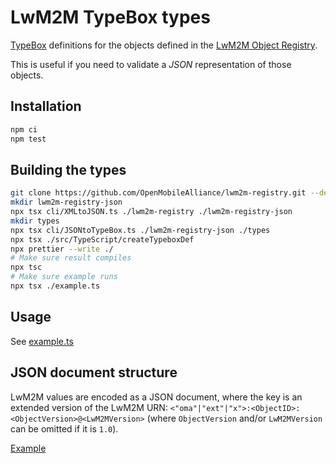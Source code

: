 # LwM2M TypeBox types

[TypeBox](https://github.com/sinclairzx81/typebox) definitions for the objects defined in the [LwM2M Object Registry](https://github.com/OpenMobileAlliance/lwm2m-registry).

This is useful if you need to validate a _JSON_ representation of those objects.

## Installation

```bash
npm ci
npm test
```

## Building the types

```bash
git clone https://github.com/OpenMobileAlliance/lwm2m-registry.git --depth 1
mkdir lwm2m-registry-json
npx tsx cli/XMLtoJSON.ts ./lwm2m-registry ./lwm2m-registry-json
mkdir types
npx tsx cli/JSONtoTypeBox.ts ./lwm2m-registry-json ./types
npx tsx ./src/TypeScript/createTypeboxDef
npx prettier --write ./
# Make sure result compiles
npx tsc
# Make sure example runs
npx tsx ./example.ts

```

## Usage

See [example.ts](./example.ts)

## JSON document structure

LwM2M values are encoded as a JSON document, where the key is an extended version of the LwM2M URN: `<"oma"|"ext"|"x">:<ObjectID>:<ObjectVersion>@<LwM2MVersion>` (where `ObjectVersion` and/or `LwM2MVersion` can be omitted if it is `1.0`).

[Example](./known-good-shadow.json)
